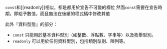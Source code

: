 `const`和[[readonly]]相似，都是都用於宣告不可變的欄位
然而`const`需要在宣告時期，即給予數值，而且無法在後續的程式碼中修改其值

此外『資料型態』的部分：
- `const` 只能用於基本資料型別（如整數、浮點數、字串等）以及枚舉型別。
- `readonly` 可以用於任何資料型別，包括類別型別、陣列等。
